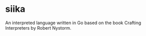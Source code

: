 # siika

An interpreted language written in Go based on the book Crafting Interpreters by Robert Nystorm.
